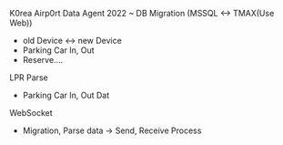 K0rea Airp0rt Data Agent 2022 ~
DB Migration (MSSQL <-> TMAX(Use Web))
 - old Device <-> new Device
 - Parking Car In, Out
 - Reserve....
   
LPR Parse
 - Parking Car In, Out Dat

WebSocket
 - Migration, Parse data -> Send, Receive Process
